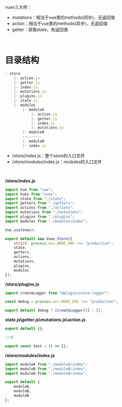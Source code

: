 vuex三大样：
- mutations：相当于vue里的methods(同步)，无返回值
- action：相当于vue里的methods(异步)，无返回值
- getter：获取state，有返回值


<br>

# 目录结构

```js
- store
	|- action.js
	|- getter.js
	|- index.js
	|- mutations.js
	|- plugins.js
	|- state.js
	|- modules
		|- moduleA
			|- action.js
			|- getter.js
			|- index.js
			|- mutations.js
		|- moduleB
		·········
		|- moduleN
		|- index.js 
```
- /store/index.js：整个store的入口文件
- /store/modules/index.js：modules的入口文件

<br>

**/store/index.js**
```js
import Vue from "vue";
import Vuex from "vuex";
import state from "./state";
import getters from "./getters";
import actions from "./actions";
import mutations from "./mutations";
import plugins from "./plugins";
import modules from "./modules/index";

Vue.use(Vuex);

export default new Vuex.Store({
	strict: process.env.NODE_ENV !== "production",
	state,
	getters,
	actions,
	mutations,
	plugins,
	modules
});
```

**/store/plugins.js**
```js
import createLogger from "@plugin/store-logger";

const debug = process.env.NODE_ENV !== "production";

export default debug ? [createLogger()] : [];
```

**state.js\getter.js\mutations.js\action.js**
```js
export default {};

//或

export const test = () => {};
```

**/store/modules/index.js**
```js
import moduleA from "./moduleA/index";
import moduleB from "./moduleB/index";
import moduleN from "./moduleN/index";

export default {
	moduleA,
	moduleB,
	moduleN
};
```

